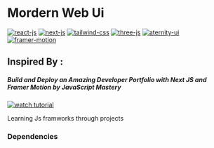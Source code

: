 # Mordern Web Ui

<div>
    <a href="https://react.dev/"><img src="https://img.shields.io/badge/-React-blue?style=for-the-badge&logo=react&logoColor=white" alt="react-js"></a>
    <a href="https://nextjs.org/"><img src="https://img.shields.io/badge/-Next.js-black?style=for-the-badge&logo=next.js&logoColor=white" alt="next-js"></a>
    <a href="https://tailwindcss.com/"><img src="https://img.shields.io/badge/-Tailwind_CSS-blue?style=for-the-badge&logo=tailwind-css&logoColor=white" alt="tailwind-css"></a>
    <a href="https://threejs.org/"><img src="https://img.shields.io/badge/-Three.js-black?style=for-the-badge&logo=three.js&logoColor=white" alt="three-js"></a>
    <a href="https://ui.aceternity.com/"><img src="https://img.shields.io/badge/-Aeternity_UI-33A1FD?style=for-the-badge&logo=aeternity&logoColor=white" alt="aternity-ui"></a>
    <a href="https://www.framer.com/motion/"><img src="https://img.shields.io/badge/-Framer_Motion-black?style=for-the-badge&logo=framer&logoColor=white" alt="framer-motion"></a>
</div>

## Inspired By : 

##### Build and Deploy an Amazing Developer Portfolio with Next JS and Framer Motion *by* **JavaScript Mastery**
[![watch tutorial](https://i.ytimg.com/vi/FTH6Dn3AyIQ/hq720.jpg?sqp=-oaymwEcCNAFEJQDSFXyq4qpAw4IARUAAIhCGAFwAcABBg==&rs=AOn4CLDg8Fux1vnL0VmC6BqC_pb-MedIpw)](https://youtu.be/FTH6Dn3AyIQ)

Learning Js framworks through projects

### Dependencies